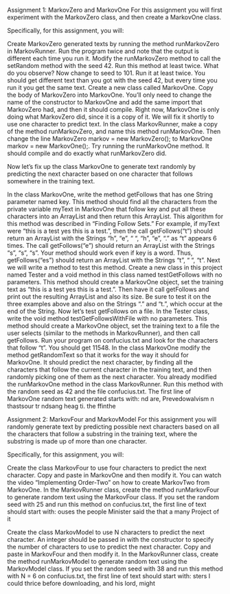 Assignment 1: MarkovZero and MarkovOne
For this assignment you will first experiment with the MarkovZero class, and then create a MarkovOne class.

Specifically, for this assignment, you will:

Create MarkovZero generated texts by running the method runMarkovZero in MarkovRunner. Run the program twice and note that the output is different each time you run it.
Modify the runMarkovZero method to call the setRandom method with the seed 42. Run this method at least twice. What do you observe? Now change to seed to 101. Run it at least twice. You should get different text than you got with the seed 42, but every time you run it you get the same text.
Create a new class called MarkovOne. Copy the body of MarkovZero into MarkovOne. You’ll only need to change the name of the constructor to MarkovOne and add the same import that MarkovZero had, and then it should compile. Right now, MarkovOne is only doing what MarkovZero did, since it is a copy of it. We will fix it shortly to use one character to predict text.
In the class MarkovRunner, make a copy of the method runMarkovZero, and name this method runMarkovOne. Then change the line MarkovZero markov = new MarkovZero(); to MarkovOne markov = new MarkovOne();.
Try running the runMarkovOne method. It should compile and do exactly what runMarkovZero did.

Now let’s fix up the class MarkovOne to generate text randomly by predicting the next character based on one character that follows somewhere in the training text.

In the class MarkovOne, write the method getFollows that has one String parameter named key. This method should find all the characters from the private variable myText in MarkovOne that follow key and put all these characters into an ArrayList and then return this ArrayList. This algorithm for this method was described in “Finding Follow Sets.” For example, if myText were “this is a test yes this is a test.”, then the call getFollows(“t”) should return an ArrayList with the Strings “h”, “e”, “ “, “h”, “e”, “.” as “t” appears 6 times. The call getFollows(“e”) should return an ArrayList with the Strings “s”, “s”, “s”. Your method should work even if key is a word. Thus, getFollows(“es”) should return an ArrayList with the Strings “t”, “ “, “t”. Next we will write a method to test this method.
Create a new class in this project named Tester and a void method in this class named testGetFollows with no parameters. This method should create a MarkovOne object, set the training text as “this is a test yes this is a test.”. Then have it call getFollows and print out the resulting ArrayList and also its size. Be sure to test it on the three examples above and also on the Strings “.” and “t.”, which occur at the end of the String.
Now let’s test getFollows on a file. In the Tester class, write the void method testGetFollowsWithFile with no parameters. This method should create a MarkovOne object, set the training text to a file the user selects (similar to the methods in MarkovRunner), and then call getFollows. Run your program on confucius.txt and look for the characters that follow “t”. You should get 11548.
In the class MarkovOne modify the method getRandomText so that it works for the way it should for MarkovOne. It should predict the next character, by finding all the characters that follow the current character in the training text, and then randomly picking one of them as the next character.
You already modified the runMarkovOne method in the class MarkovRunner. Run this method with the random seed as 42 and the file confucius.txt. The first line of MarkovOne random text generated starts with:
nd are, Prevedowalvism n thastsour tr ndsang heag ti. the ffinthe

Assignment 2: MarkovFour and MarkovModel
For this assignment you will randomly generate text by predicting possible next characters based on all the characters that follow a substring in the training text, where the substring is made up of more than one character.

Specifically, for this assignment, you will:

Create the class MarkovFour to use four characters to predict the next character. Copy and paste in MarkovOne and then modify it. You can watch the video “Implementing Order-Two” on how to create MarkovTwo from MarkovOne.
In the MarkovRunner class, create the method runMarkovFour to generate random text using the MarkovFour class. If you set the random seed with 25 and run this method on confucius.txt, the first line of text should start with:
ouses the people Minister said the that a many Project of it

Create the class MarkovModel to use N characters to predict the next character. An integer should be passed in with the constructor to specify the number of characters to use to predict the next character. Copy and paste in MarkovFour and then modify it.
In the MarkovRunner class, create the method runMarkovModel to generate random text using the MarkovModel class. If you set the random seed with 38 and run this method with N = 6 on confucius.txt, the first line of text should start with:
sters I could thrice before downloading, and his lord, might

